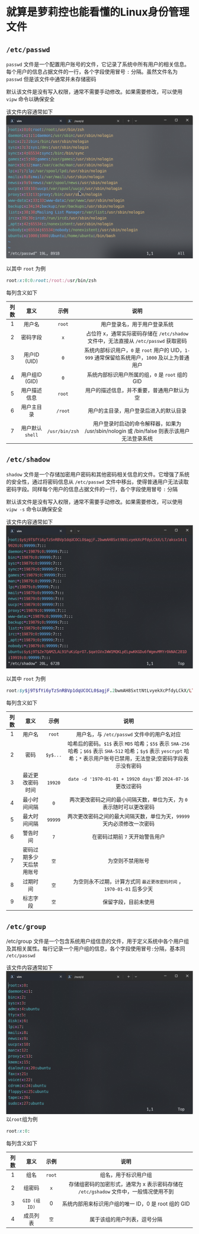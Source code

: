 # 就算是萝莉控也能看懂的Linux身份管理文件
## `/etc/passwd`
`passwd` 文件是一个配置用户账号的文件，它记录了系统中所有用户的相关信息。每个用户的信息占据文件的一行，各个字段使用冒号 `:` 分隔。虽然文件名为 `passwd` 但是该文件中通常并未存储密码

默认该文件是没有写入权限，通常不需要手动修改。如果需要修改，可以使用 `vipw` 命令以确保安全

该文件内容通常如下
![](/img/身份管理/00.png)

以其中 `root` 为例
```ruby
root:x:0:0:root:/root:/usr/bin/zsh
```
每列含义如下

|列数|意义|示例|说明|
|:---:|:---:|:---:|:---:|
|1|用户名|`root`|用户登录名，用于用户登录系统
|2|密码字段|`x`|占位符 x，通常实际密码存储在 `/etc/shadow` 文件中，无法直接从 `/etc/passwd` 获取密码
|3|用户ID (UID)|`0`|系统内部标识用户，`0` 是 `root` 用户的 UID，`1-999` 通常保留给系统用户，`1000` 及以上为普通用户
|4|用户组ID (GID)|`0`|系统内部标识用户所属的组，`0` 是 `root` 组的 GID
|5|用户描述信息|`root`|用户的描述信息，并不重要，普通用户默认为空
|6|用户主目录|`/root`|用户的主目录，用户登录后进入的默认目录
|7|用户默认 `shell`|`/usr/bin/zsh`|	用户登录时启动的命令解释器，如果为 /usr/sbin/nologin 或 /bin/false 则表示该用户无法登录系统

## `/etc/shadow`
`shadow` 文件是一个存储加密用户密码和其他密码相关信息的文件。它增强了系统的安全性，通过将密码信息从 `/etc/passwd` 文件中移出，使得普通用户无法读取密码字段。同样每个用户的信息占据文件的一行，各个字段使用冒号 `:` 分隔

默认该文件是没有写入权限，通常不需要手动修改。如果需要修改，可以使用 `vipw -s` 命令以确保安全

该文件内容通常如下
![](/img/身份管理/10.png)

以其中 `root` 为例
```ruby
root:$y$j9T$fYi6yTzSnRBVp1dqUCOCL0$agjF.2bwmAH8SxttNtLvyekXcPfdyLCkX/LT/aksx14:19920:0:99999:7:::
```
每列含义如下

|列数|意义|示例|说明|
|:---:|:---:|:---:|:---:|
|1|用户名|`root`|用户名，与 `/etc/passwd` 文件中的用户名对应
|2|密码|`$y$...`|哈希后的密码。`$1$` 表示 `MD5` 哈希；`$5$` 表示 `SHA-256` 哈希；`$6$` 表示 `SHA-512` 哈希；`$y$` 表示 `yescrypt` 哈希；`*` 表示用户账号已禁用，无法登录;空密码字段表示没有密码
|3|最近更改密码时间|`19920`|`date -d '1970-01-01 + 19920 days'`即 `2024-07-16`更改过密码
|4|最小时间间隔|`0`|两次更改密码之间的最小间隔天数，单位为天，为 `0` 表示随时可以更改密码
|5|最大时间间隔|`99999`|两次更改密码之间的最大间隔天数，单位为天，`99999` 天内必须修改一次密码
|6|警告时间|`7`|在密码过期前 `7` 天开始警告用户
|7|密码过期多少天后禁用账号|`空`|为空则不禁用账号
|8|过期时间|`空`|为空则永不过期，计算方式同 `最近更改密码时间` ，`1970-01-01` 后多少天
|9|标志字段|`空`|保留字段，目前未使用


## `/etc/group`
/etc/group 文件是一个包含系统用户组信息的文件，用于定义系统中各个用户组及其相关属性。每行记录一个用户组的信息，各个字段使用冒号`:`分隔，基本同 `/etc/passwd`

该文件内容通常如下
![](/img/身份管理/20.png)
以`root`组为例
```ruby
root:x:0:
```
每列含义如下

|列数|意义|示例|说明|
|:---:|:---:|:---:|:---:|
|1|组名|`root`|组名，用于标识用户组
|2|组密码|`x`|存储组密码的加密形式，通常为 x 表示密码存储在 `/etc/gshadow` 文件中，一般情况使用不到
|3|`GID (组 ID)`|0|系统内部用来标识用户组的唯一 ID，0 是 root 组的 GID
|4|成员列表|`空`|属于该组的用户列表，逗号分隔


<script src="/js/menu.js"></script>